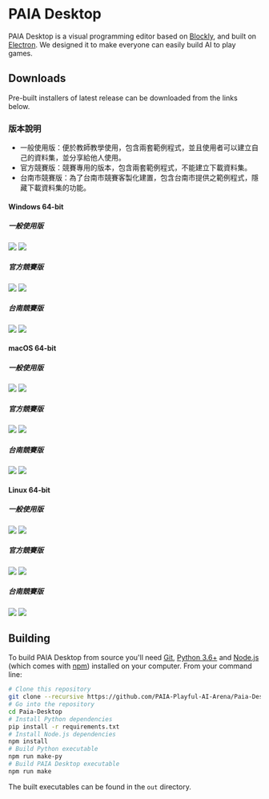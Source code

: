 # PAIA Desktop

PAIA Desktop is a visual programming editor based on [Blockly](https://github.com/google/blockly), and built on [Electron](https://github.com/electron/electron). We designed it to make everyone can easily build AI to play games.

## Downloads

Pre-built installers of latest release can be downloaded from the links below.

### 版本說明
- 一般使用版：便於教師教學使用，包含兩套範例程式，並且使用者可以建立自己的資料集，並分享給他人使用。
- 官方競賽版：競賽專用的版本，包含兩套範例程式，不能建立下載資料集。
- 台南市競賽版：為了台南市競賽客製化建置，包含台南市提供之範例程式，隱藏下載資料集的功能。

#### Windows 64-bit
##### 一般使用版
[![](https://img.shields.io/badge/EXE%20Installer-v2.2.0-red)](https://github.com/PAIA-Playful-AI-Arena/Paia-Desktop/releases/download/v2.2.0/PAIA-Desktop-2.2.0.Setup.exe) [![](https://img.shields.io/badge/ZIP%20Portable-v2.2.0-red)](https://github.com/PAIA-Playful-AI-Arena/Paia-Desktop/releases/download/v2.2.0/PAIA-Desktop-win32-x64-2.2.0.zip)
##### 官方競賽版
[![](https://img.shields.io/badge/EXE%20Installer-v2.2.0--competition-blue)](https://github.com/PAIA-Playful-AI-Arena/Paia-Desktop/releases/download/v2.2.0/PAIA-Desktop-2.2.0-competition.Setup.exe) [![](https://img.shields.io/badge/ZIP%20Portable-v2.2.0--competition-blue)](https://github.com/PAIA-Playful-AI-Arena/Paia-Desktop/releases/download/v2.2.0/PAIA-Desktop-win32-x64-2.2.0-competition.zip)
##### 台南競賽版
[![](https://img.shields.io/badge/EXE%20Installer-v2.2.0--competition--tn-green)](https://github.com/PAIA-Playful-AI-Arena/Paia-Desktop/releases/download/v2.2.0/PAIA-Desktop-2.2.0-competition-tn.Setup.exe) [![](https://img.shields.io/badge/ZIP%20Portable-v2.2.0--competition--tn-green)](https://github.com/PAIA-Playful-AI-Arena/Paia-Desktop/releases/download/v2.2.0/PAIA-Desktop-win32-x64-2.2.0-competition-tn.zip)
#### macOS 64-bit
##### 一般使用版
[![](https://img.shields.io/badge/DMG%20Installer-v2.2.0-red)](https://github.com/PAIA-Playful-AI-Arena/Paia-Desktop/releases/download/v2.2.0/PAIA-Desktop-2.2.0.dmg) [![](https://img.shields.io/badge/ZIP%20Portable-v2.2.0-red)](https://github.com/PAIA-Playful-AI-Arena/Paia-Desktop/releases/download/v2.2.0/PAIA-Desktop-darwin-x64-2.2.0.zip)
##### 官方競賽版
[![](https://img.shields.io/badge/DMG%20Installer-v2.2.0--competition-blue)](https://github.com/PAIA-Playful-AI-Arena/Paia-Desktop/releases/download/v2.2.0/PAIA-Desktop-2.2.0-competition.dmg) [![](https://img.shields.io/badge/ZIP%20Portable-v2.2.0--competition-blue)](https://github.com/PAIA-Playful-AI-Arena/Paia-Desktop/releases/download/v2.2.0/PAIA-Desktop-darwin-x64-2.2.0-competition.zip)
##### 台南競賽版
[![](https://img.shields.io/badge/DMG%20Installer-v2.2.0--competition--tn-green)](https://github.com/PAIA-Playful-AI-Arena/Paia-Desktop/releases/download/v2.2.0/PAIA-Desktop-2.2.0-competition-tn.dmg) [![](https://img.shields.io/badge/ZIP%20Portable-v2.2.0--competition--tn-green)](https://github.com/PAIA-Playful-AI-Arena/Paia-Desktop/releases/download/v2.2.0/PAIA-Desktop-darwin-x64-2.2.0-competition-tn.zip)

#### Linux 64-bit
##### 一般使用版
[![](https://img.shields.io/badge/DEB%20Installer-v2.2.0-red)](https://github.com/PAIA-Playful-AI-Arena/Paia-Desktop/releases/download/v2.2.0/PAIA-Desktop-2.2.0.deb) [![](https://img.shields.io/badge/RPM%20Installer-v2.2.0-red)](https://github.com/PAIA-Playful-AI-Arena/Paia-Desktop/releases/download/v2.2.0/PAIA-Desktop-2.2.0.rpm) 
##### 官方競賽版
[![](https://img.shields.io/badge/DEB%20Installer-v2.2.0--competition-blue)](https://github.com/PAIA-Playful-AI-Arena/Paia-Desktop/releases/download/v2.2.0/PAIA-Desktop-2.2.0-competition.deb) [![](https://img.shields.io/badge/RPM%20Installer-v2.2.0--competition-blue)](https://github.com/PAIA-Playful-AI-Arena/Paia-Desktop/releases/download/v2.2.0/PAIA-Desktop-2.2.0-competition.rpm) 
##### 台南競賽版
[![](https://img.shields.io/badge/DEB%20Installer-v2.2.0--competition--tn-green)](https://github.com/PAIA-Playful-AI-Arena/Paia-Desktop/releases/download/v2.2.0/PAIA-Desktop-2.2.0-competition-tn.deb) [![](https://img.shields.io/badge/RPM%20Installer-v2.2.0--competition--tn-green)](https://github.com/PAIA-Playful-AI-Arena/Paia-Desktop/releases/download/v2.2.0/PAIA-Desktop-2.2.0-competition-tn.rpm) 


## Building

To build PAIA Desktop from source you'll need [Git](https://git-scm.com), [Python 3.6+](https://www.python.org/) and [Node.js](https://nodejs.org/en/download/) (which comes with [npm](http://npmjs.com)) installed on your computer. From your command line:

```bash
# Clone this repository
git clone --recursive https://github.com/PAIA-Playful-AI-Arena/Paia-Desktop.git
# Go into the repository
cd Paia-Desktop
# Install Python dependencies
pip install -r requirements.txt
# Install Node.js dependencies
npm install
# Build Python executable
npm run make-py
# Build PAIA Desktop executable
npm run make
```
The built executables can be found in the `out` directory.
